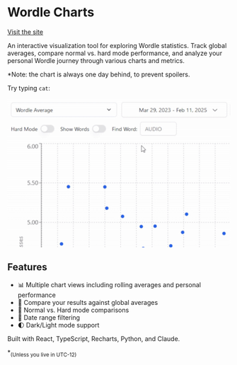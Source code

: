 # Wordle Charts

[Visit the site](https://www.wordlecharts.crtez.dev)

An interactive visualization tool for exploring Wordle statistics. Track global averages, compare normal vs. hard mode performance, and analyze your personal Wordle journey through various charts and metrics.

*Note: the chart is always one day behind, to prevent spoilers.


Try typing `cat`:

![Demo of Wordle Charts](assets/cat.gif)


## Features

- 📊 Multiple chart views including rolling averages and personal performance
- 🎯 Compare your results against global averages
- 🔄 Normal vs. Hard mode comparisons
- 📅 Date range filtering
- 🌓 Dark/Light mode support
  
Built with React, TypeScript, Recharts, Python, and Claude.

*<sub>(Unless you live in UTC-12)</sub>
